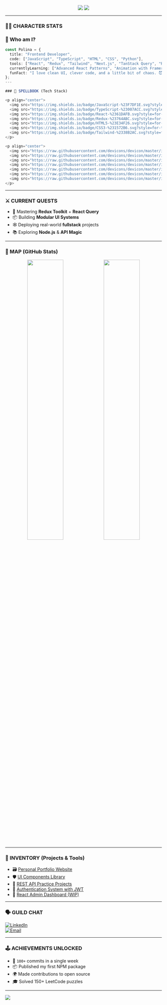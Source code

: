 <div align="center">

<img src="https://readme-typing-svg.demolab.com/?lines=🩸+Welcome,+Wanderer+...;&font=Fira+Code&center=true&width=440&height=45&color=ff4444&vCenter=true&pause=1000&size=22" />

<img src="https://capsule-render.vercel.app/api?type=waving&color=ff4444&height=120&section=header&text=Polina%20Lozova%20Profile&fontSize=30&fontColor=ffffff" />

</div>

---

### 🧙‍♀️ CHARACTER STATS

### 🧩 Who am I?

```ts
const Polina = {
  title: "Frontend Developer",
  code: ["JavaScript", "TypeScript", "HTML", "CSS", "Python"],
  tools: ["React", "Redux", "Tailwind", "Next.js", "TanStack Query", "React Router"],
  currentlyLearning: ["Advanced React Patterns", "Animation with Framer Motion"],
  funFact: "I love clean UI, clever code, and a little bit of chaos. 😈",
};
---

### 🔮 SPELLBOOK (Tech Stack)

<p align="center">
  <img src="https://img.shields.io/badge/JavaScript-%23F7DF1E.svg?style=for-the-badge&logo=javascript&logoColor=black" />
  <img src="https://img.shields.io/badge/TypeScript-%23007ACC.svg?style=for-the-badge&logo=typescript&logoColor=white" />
  <img src="https://img.shields.io/badge/React-%2361DAFB.svg?style=for-the-badge&logo=react&logoColor=black" />
  <img src="https://img.shields.io/badge/Redux-%23764ABC.svg?style=for-the-badge&logo=redux&logoColor=white" />
  <img src="https://img.shields.io/badge/HTML5-%23E34F26.svg?style=for-the-badge&logo=html5&logoColor=white" />
  <img src="https://img.shields.io/badge/CSS3-%231572B6.svg?style=for-the-badge&logo=css3&logoColor=white" />
  <img src="https://img.shields.io/badge/Tailwind-%2338B2AC.svg?style=for-the-badge&logo=tailwind-css&logoColor=white" />
</p>

<p align="center">
  <img src="https://raw.githubusercontent.com/devicons/devicon/master/icons/javascript/javascript-original.svg" width="40" />
  <img src="https://raw.githubusercontent.com/devicons/devicon/master/icons/typescript/typescript-original.svg" width="40" />
  <img src="https://raw.githubusercontent.com/devicons/devicon/master/icons/react/react-original.svg" width="40" />
  <img src="https://raw.githubusercontent.com/devicons/devicon/master/icons/redux/redux-original.svg" width="40" />
  <img src="https://raw.githubusercontent.com/devicons/devicon/master/icons/html5/html5-original.svg" width="40" />
  <img src="https://raw.githubusercontent.com/devicons/devicon/master/icons/css3/css3-original.svg" width="40" />
  <img src="https://raw.githubusercontent.com/devicons/devicon/master/icons/tailwindcss/tailwindcss-plain.svg" width="40" />
</p>
```
---

### ⚔️ CURRENT QUESTS

- 🧩 Mastering **Redux Toolkit** + **React Query**
- 📦 Building **Modular UI Systems**
- 🕸️ Deploying real-world **fullstack** projects
- 📚 Exploring **Node.js** & **API Magic**

---

### 🧭 MAP (GitHub Stats)

<p align="center">
  <img src="https://github-readme-stats.vercel.app/api?username=LozovaPolina&show_icons=true&theme=tokyonight&title_color=ff4444&icon_color=ff4444&text_color=ffffff&bg_color=0d1117&border_radius=10" width="48%" />
  <img src="https://streak-stats.demolab.com/?user=LozovaPolina&theme=tokyonight&hide_border=true&background=0d1117&currStreakLabel=ff4444&ring=ff4444&fire=ff4444" width="48%" />
</p>

---

### 💼 INVENTORY (Projects & Tools)

- 🗃️ [Personal Portfolio Website](#)  
- 🛡️ [UI Components Library](#)  
- 💾 [REST API Practice Projects](#)  
- 🔐 [Authentication System with JWT](#)  
- 🧱 [React Admin Dashboard (WIP)](#)

---

### 🗣️ GUILD CHAT

[![LinkedIn](https://img.shields.io/badge/-LinkedIn-%230077B5?style=for-the-badge&logo=linkedin&logoColor=white)](https://linkedin.com/in/yourname)  
[![Email](https://img.shields.io/badge/-Send%20a%20Message-ff4444?style=for-the-badge&logo=gmail&logoColor=white)](mailto:youremail@example.com)

---

### 🕹️ ACHIEVEMENTS UNLOCKED

- 🥇 `100+` commits in a single week  
- 📦 Published my first NPM package  
- 🌍 Made contributions to open source  
- 🎓 Solved 150+ LeetCode puzzles  

---

<img src="https://capsule-render.vercel.app/api?type=waving&color=ff4444&height=100&section=footer"/>


